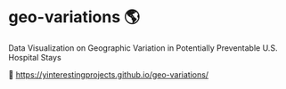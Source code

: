 # geo-variations 🌎
Data Visualization on Geographic Variation in Potentially Preventable U.S. Hospital Stays

🔗 https://yinterestingprojects.github.io/geo-variations/
